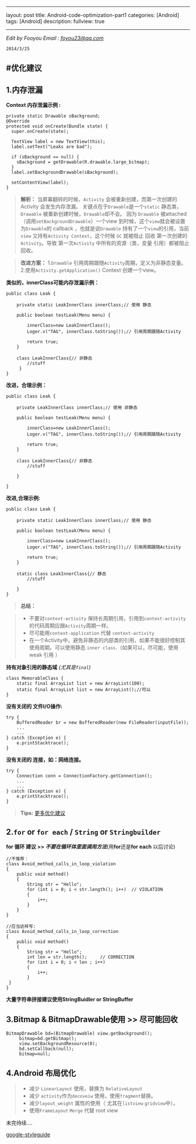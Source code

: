 
---

layout: post
title: Android-code-optimization-part1
categories: [Android]
tags: [Android]
description:
fullview: true

---
 _Edit by Fooyou Email : <foyou23@qq.com>_ 
    
    2014/3/25

#优化建议 
-------------- 

## 1.内存泄漏 

**Context 内存泄漏示例 :** 
    
    private static Drawable sBackground;
    @Override
    protected void onCreate(Bundle state) {
      super.onCreate(state);
      
      TextView label = new TextView(this);
      label.setText("Leaks are bad");
      
      if (sBackground == null) {
        sBackground = getDrawable(R.drawable.large_bitmap);
      }
      label.setBackgroundDrawable(sBackground);
      
      setContentView(label);
    }

> **解析：**
当屏幕翻转的时候，`Activity` 会被重新创建，而第一次创建的Activity 会发生内存泄漏。
关键点在于`Drawable`是一个`static` 静态类，``Drawable`` 被重新创建时候，`Drawable`却不会。
因为 `Drawable` 被attached （调用`setBackgroundDrawable`）一个view 到时候，这个`view`就会被设置为`Drawable`的 callback ，也就是说`Drawable` 持有了一个`view`的引用，当前`view` 又持有`Activity Context`，这个时候 `GC` 就被阻止 回收 第一次创建的`Activity`。导致 第一次`Activity` 中所有的资源（类，变量 引用）都被阻止回收。  

>**改进方案：**
1.`Drawable` 引用周期跟随`Activity`周期，定义为非静态变量。
2.使用`Activity.getApplication()` Context 创建一个view。


**类似的，innerClass可能内存泄漏示例：**

    public class Leak {
    
    	private static LeakInnerClass innerClass;// 使用 静态 
    	
    	public boolean testLeak(Menu menu) {
    		
    		innerClass=new LeakInnerClass();
    		Loger.v("TAG", innerClass.toString());// 引用周期跟随Activity
    		
    		return true;
    	}
    	
    	class LeakInnerClass{// 非静态
    		//stuff
     	 }
    } 
    
 **改进，合理示例：**
 
    public class Leak {
    
    	private LeakInnerClass innerClass;// 使用 非静态 
    	
    	public boolean testLeak(Menu menu) {
    		
    		innerClass=new LeakInnerClass();
    		Loger.v("TAG", innerClass.toString());// 引用周期跟随Activity
    		
    		return true;
    	}
    	
    	class LeakInnerClass{// 非静态
    		//stuff
    		 
    	}
    	
    }
**改进,合理示例:**

    public class Leak {
    
    	private static LeakInnerClass innerClass;// 使用 静态 
    	
    	public boolean testLeak(Menu menu) {
    		
    		innerClass=new LeakInnerClass();
    		Loger.v("TAG", innerClass.toString());// 引用周期跟随Activity
    		
    		return true;
    	}
    	
    	static class LeakInnerClass{// 静态
    		//stuff
    		 
    	}
    }
>**总结：**

>- 不要对`context-activity` 保持长周期引用，引用到`context-activity` 的代码周期应跟`Activity`周期一样。
>- 尽可能用`context-application` 代替 `context-activity`   
>- 在一个Activity中，避免非静态的内部类的引用，如果不能很好控制其使用周期。可以使用静态 `inner class`.（如果可以，尽可能，使用weak 引用 ）


**持有对象引用的静态域** *(尤其是`final`)*

    class MemorableClass {
        static final ArrayList list = new ArrayList(100);
        static final ArrayList list = new ArrayList();//可以
    }

**没有关闭的 文件I/O操作:**

    try {
        BufferedReader br = new BufferedReader(new FileReader(inputFile));
        ...
        ...
    } catch (Exception e) {
        e.printStacktrace();
    }

**没有关闭的 连接，如：网络连接。**

    try {
        Connection conn = ConnectionFactory.getConnection();
        ...
        ...
    } catch (Exception e) {
        e.printStacktrace();
    }
>**Tips:** [更多优化建议](http://www.appperfect.com/support/java-coding-rules/optimization.html)

## 2.`for` or `for each` / `String` or `Stringbuilder`

**for 循环 建议 >> *不要在循环体里面调用方法***(用**for**还是**for each** 以后讨论)

    //不推荐：
    class Avoid_method_calls_in_loop_violation
    {
    	public void method()
    	{
    		String str = "Hello";
    		for (int i = 0; i < str.length(); i++)	// VIOLATION	
    	  	{
    			i++;
    		}
    	}
    }
 
    //应当这样写:
    class Avoid_method_calls_in_loop_correction
    {
    	public void method()
    	{
    		String str = "Hello";
    		int len = str.length();		// CORRECTION
    		for (int i = 0; i < len ; i++)
    	  	{
    			i++;
    		}
     }
    }

**大量字符串拼接建议使用StringBuidler or StringBuffer**

## 3.Bitmap & BitmapDrawable使用 >> 尽可能回收
    BitmapDrawable bd=(BitmapDrawable) view.getBackground();
		 bitmap=bd.getBitmap();
		 view.setBackgroundResource(0);
		 bd.setCallback(null);
		 bitmap=null;

## 4.Android 布局优化

>- 减少 `LinearLayout` 使用，替换为 `RelativeLayout`
>- 减少 `activity`作为`decoveiw` 使用，使用`fragment`替换。
>- 减少`layout_weight` 属性的使用（ 尤其在`listview` `gridview`中）。
>- 使用`FrameLayout`  `Merge` 代替 root  view

未完待续....

[google-styleguide](http://google-styleguide.googlecode.com/svn/trunk/javaguide.html)
